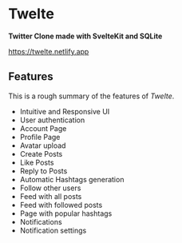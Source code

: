 # Twelte

**Twitter Clone made with SvelteKit and SQLite**

<https://twelte.netlify.app>

## Features

This is a rough summary of the features of _Twelte_.

- Intuitive and Responsive UI
- User authentication
- Account Page
- Profile Page
- Avatar upload
- Create Posts
- Like Posts
- Reply to Posts
- Automatic Hashtags generation
- Follow other users
- Feed with all posts
- Feed with followed posts
- Page with popular hashtags
- Notifications
- Notification settings
